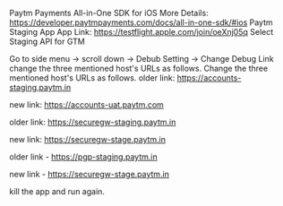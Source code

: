 Paytm Payments All-in-One SDK for iOS
More Details: https://developer.paytmpayments.com/docs/all-in-one-sdk/#ios
Paytm Staging App
App Link: https://testflight.apple.com/join/oeXnj05q
Select Staging API for GTM

Go to side menu -> scroll down -> Debub Setting -> Change Debug Link
change the three mentioned host's URLs as follows.
Change the three mentioned host's URLs as follows.
older link: https://accounts-staging.paytm.in

new link: https://accounts-uat.paytm.com

older link: https://securegw-staging.paytm.in

new link: https://securegw-stage.paytm.in

older link - https://pgp-staging.paytm.in

new link - https://securegw-stage.paytm.in

kill the app and run again.
